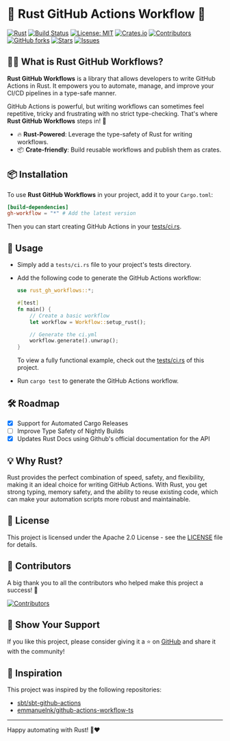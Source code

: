 # 🦀 Rust GitHub Actions Workflow 🚀

[![Rust](https://img.shields.io/badge/Language-Rust-blue?style=flat-square)](https://www.rust-lang.org)
[![Build Status](https://github.com/tailcallhq/rust-gh-workflow/actions/workflows/ci.yml/badge.svg?style=flat-square)](https://github.com/tailcallhq/rust-gh-workflow/actions)
[![License: MIT](https://img.shields.io/badge/License-MIT-green?style=flat-square)](https://opensource.org/licenses/MIT)
[![Crates.io](https://img.shields.io/crates/v/gh-workflow?style=flat-square)](https://crates.io/crates/gh-workflow)
[![Contributors](https://img.shields.io/github/contributors/tailcallhq/rust-gh-workflow?style=flat-square)](https://github.com/tailcallhq/rust-gh-workflow/graphs/contributors)
[![GitHub forks](https://img.shields.io/github/forks/tailcallhq/rust-gh-workflow?style=flat-square)](https://github.com/tailcallhq/rust-gh-workflow/network/members)
[![Stars](https://img.shields.io/github/stars/tailcallhq/rust-gh-workflow?style=flat-square)](https://github.com/tailcallhq/rust-gh-workflow/stargazers)
[![Issues](https://img.shields.io/github/issues/tailcallhq/rust-gh-workflow?style=flat-square)](https://github.com/tailcallhq/rust-gh-workflow/issues)

## 🧑‍💻 What is Rust GitHub Workflows?

**Rust GitHub Workflows** is a library that allows developers to write GitHub Actions in Rust. It empowers you to automate, manage, and improve your CI/CD pipelines in a type-safe manner.

GitHub Actions is powerful, but writing workflows can sometimes feel repetitive, tricky and frustrating with no strict type-checking. That's where **Rust GitHub Workflows** steps in! 🦾

- 🔥 **Rust-Powered**: Leverage the type-safety of Rust for writing workflows.
- 📦 **Crate-friendly**: Build reusable workflows and publish them as crates.

## 📦 Installation

To use **Rust GitHub Workflows** in your project, add it to your `Cargo.toml`:

```toml
[build-dependencies]
gh-workflow = "*" # Add the latest version
```

Then you can start creating GitHub Actions in your [tests/ci.rs](https://github.com/tailcallhq/rust-gh-workflow/blob/main/tests/ci.rs).

## 👷 Usage

- Simply add a `tests/ci.rs` file to your project's tests directory.
- Add the following code to generate the GitHub Actions workflow:

  ```rust
  use rust_gh_workflows::*;

  #[test]
  fn main() {
      // Create a basic workflow
      let workflow = Workflow::setup_rust();

      // Generate the ci.yml
      workflow.generate().unwrap();
  }
  ```

  To view a fully functional example, check out the [tests/ci.rs](https://github.com/tailcallhq/rust-gh-workflow/blob/main/tests/ci.rs) of this project.

- Run `cargo test` to generate the GitHub Actions workflow.

## 🛠️ Roadmap

- [x] Support for Automated Cargo Releases
- [ ] Improve Type Safety of Nightly Builds
- [x] Updates Rust Docs using Github's official documentation for the API

## 💡 Why Rust?

Rust provides the perfect combination of speed, safety, and flexibility, making it an ideal choice for writing GitHub Actions. With Rust, you get strong typing, memory safety, and the ability to reuse existing code, which can make your automation scripts more robust and maintainable.

## 📄 License

This project is licensed under the Apache 2.0 License - see the [LICENSE](LICENSE) file for details.

## 🙌 Contributors

A big thank you to all the contributors who helped make this project a success! 🙏

[![Contributors](https://contrib.rocks/image?repo=tailcallhq/rust-gh-workflow)](https://github.com/tailcallhq/rust-gh-workflow/graphs/contributors)

## 🌟 Show Your Support

If you like this project, please consider giving it a ⭐ on [GitHub](https://github.com/tailcallhq/rust-gh-workflow) and share it with the community!

## 🔗 Inspiration

This project was inspired by the following repositories:

- [sbt/sbt-github-actions](https://github.com/sbt/sbt-github-actions)
- [emmanuelnk/github-actions-workflow-ts](https://github.com/emmanuelnk/github-actions-workflow-ts)

---

Happy automating with Rust! 🦀❤️
